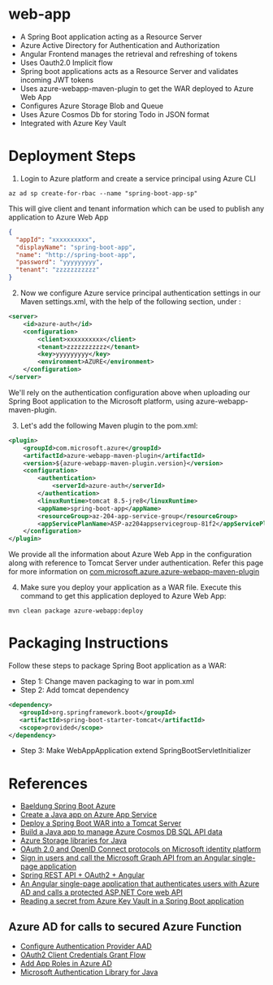 # web-app
- A Spring Boot application acting as a Resource Server
- Azure Active Directory for Authentication and Authorization
- Angular Frontend manages the retrieval and refreshing of tokens
- Uses Oauth2.0 Implicit flow
- Spring boot applications acts as a Resource Server and validates incoming JWT tokens
- Uses azure-webapp-maven-plugin to get the WAR deployed to Azure Web App
- Configures Azure Storage Blob and Queue 
- Uses Azure Cosmos Db for storing Todo in JSON format
- Integrated with Azure Key Vault

# Deployment Steps
1. Login to Azure platform and create a service principal using Azure CLI

```
az ad sp create-for-rbac --name "spring-boot-app-sp"
```
This will give client and tenant information which can be used to publish any application to Azure Web App

```json
{
  "appId": "xxxxxxxxxx",
  "displayName": "spring-boot-app",
  "name": "http://spring-boot-app",
  "password": "yyyyyyyyy",
  "tenant": "zzzzzzzzzzz"
}
```

2. Now we configure Azure service principal authentication settings in our Maven settings.xml, with the help of the following section, under <servers>:

```xml
<server>
    <id>azure-auth</id>
    <configuration>
        <client>xxxxxxxxxx</client>
        <tenant>zzzzzzzzzzz</tenant>
        <key>yyyyyyyyy</key>
        <environment>AZURE</environment>
    </configuration>
</server>
```

We'll rely on the authentication configuration above when uploading our Spring Boot application to the Microsoft platform, using azure-webapp-maven-plugin.

3. Let's add the following Maven plugin to the pom.xml:
```xml
<plugin>
    <groupId>com.microsoft.azure</groupId>
    <artifactId>azure-webapp-maven-plugin</artifactId>
    <version>${azure-webapp-maven-plugin.version}</version>
    <configuration>
        <authentication>
            <serverId>azure-auth</serverId>
        </authentication>
        <linuxRuntime>tomcat 8.5-jre8</linuxRuntime>
        <appName>spring-boot-app</appName>
        <resourceGroup>az-204-app-service-group</resourceGroup>
        <appServicePlanName>ASP-az204appservicegroup-81f2</appServicePlanName>
    </configuration>
</plugin>
```

We provide all the information about Azure Web App in the configuration along with reference to Tomcat Server under authentication.
Refer this page for more information on [com.microsoft.azure.azure-webapp-maven-plugin](https://docs.microsoft.com/en-us/azure/app-service/quickstart-java?tabs=javase&pivots=platform-linux) 

4. Make sure you deploy your application as a WAR file. 
Execute this command to get this application deployed to Azure Web App:

```text
mvn clean package azure-webapp:deploy
```

# Packaging Instructions

Follow these steps to package Spring Boot application as a WAR:
- Step 1: Change maven packaging to war in pom.xml
- Step 2: Add tomcat dependency

```xml
<dependency>
   <groupId>org.springframework.boot</groupId>
   <artifactId>spring-boot-starter-tomcat</artifactId>
   <scope>provided</scope>
</dependency>
```

- Step 3: Make WebAppApplication extend SpringBootServletInitializer

# References
- [Baeldung Spring Boot Azure](https://www.baeldung.com/spring-boot-azure) 
- [Create a Java app on Azure App Service](https://docs.microsoft.com/en-us/azure/app-service/quickstart-java?tabs=javase&pivots=platform-linux)
- [Deploy a Spring Boot WAR into a Tomcat Server](https://www.baeldung.com/spring-boot-war-tomcat-deploy)
- [Build a Java app to manage Azure Cosmos DB SQL API data](https://docs.microsoft.com/en-us/azure/cosmos-db/create-sql-api-java?tabs=sync)
- [Azure Storage libraries for Java](https://docs.microsoft.com/en-us/java/api/overview/azure/storage?view=azure-java-stable)
- [OAuth 2.0 and OpenID Connect protocols on Microsoft identity platform](https://docs.microsoft.com/en-us/azure/active-directory/develop/active-directory-v2-protocols)
- [Sign in users and call the Microsoft Graph API from an Angular single-page application](https://docs.microsoft.com/en-us/azure/active-directory/develop/tutorial-v2-angular)
- [Spring REST API + OAuth2 + Angular](https://www.baeldung.com/rest-api-spring-oauth2-angular)
- [An Angular single-page application that authenticates users with Azure AD and calls a protected ASP.NET Core web API](https://github.com/shank9918/ms-identity-javascript-angular-spa-aspnetcore-webapi)
- [Reading a secret from Azure Key Vault in a Spring Boot application](https://docs.microsoft.com/en-us/azure/developer/java/spring-framework/configure-spring-boot-starter-java-app-with-azure-key-vault)

## Azure AD for calls to secured Azure Function
- [Configure Authentication Provider AAD](https://docs.microsoft.com/en-us/azure/app-service/configure-authentication-provider-aad)
- [OAuth2 Client Credentials Grant Flow](https://docs.microsoft.com/en-us/azure/active-directory/azuread-dev/v1-oauth2-client-creds-grant-flow)
- [Add App Roles in Azure AD](https://docs.microsoft.com/en-us/azure/active-directory/develop/howto-add-app-roles-in-azure-ad-apps)
- [Microsoft Authentication Library for Java](https://github.com/AzureAD/microsoft-authentication-library-for-java)